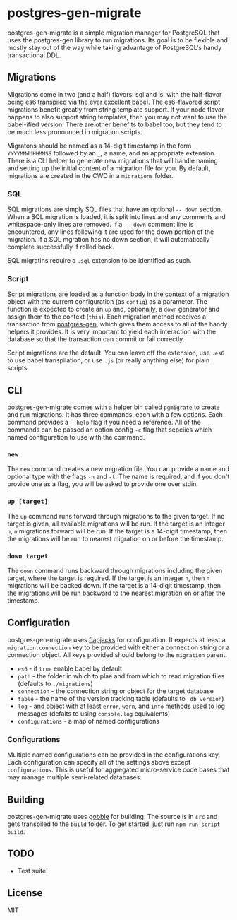 # postgres-gen-migrate

postgres-gen-migrate is a simple migration manager for PostgreSQL that uses the postgres-gen library to run migrations. Its goal is to be flexible and mostly stay out of the way while taking advantage of PostgreSQL's handy transactional DDL.

## Migrations

Migrations come in two (and a half) flavors: sql and js, with the half-flavor being es6 transpiled via the ever excellent [babel](http://babeljs.io/). The es6-flavored script migrations benefit greatly from string template support. If your node flavor happens to also support string templates, then you may not want to use the babel-ified version. There are other benefits to babel too, but they tend to be much less pronounced in migration scripts.

Migratons should be named as a 14-digit timestamp in the form `YYYYMMddHHMMSS` followed by an `_`, a name, and an appropriate extension. There is a CLI helper to generate new migrations that will handle naming and setting up the initial content of a migration file for you. By default, migrations are created in the CWD in a `migrations` folder.

### SQL

SQL migrations are simply SQL files that have an optional `-- down` section. When a SQL migration is loaded, it is split into lines and any comments and whitespace-only lines are removed. If a `-- down` comment line is encountered, any lines following it are used for the down portion of the migration. If a SQL mgration has no down section, it will automatically complete successfully if rolled back.

SQL migratins require a `.sql` extension to be identified as such.

### Script

Script migrations are loaded as a function body in the context of a migration object with the current configuration (as `config`) as a parameter. The function is expected to create an `up` and, optionally, a `down` generator and assign them to the context (`this`). Each migration method receives a transaction from [postgres-gen](https://github.com/evs-chris/node-postgres-gen), which gives them access to all of the handy helpers it provides. It is very important to yield each interaction with the database so that the transaction can commit or fail correctly.

Script migrations are the default. You can leave off the extension, use `.es6` to use babel transpilation, or use `.js` (or really anything else) for plain scripts.

## CLI

postgres-gen-migrate comes with a helper bin called `pgmigrate` to create and run migrations. It has three commands, each with a few options. Each command provides a `--help` flag if you need a reference. All of the commands can be passed an option config `-c` flag that sepciies which named configuration to use with the command.

### `new`

The `new` command creates a new migration file. You can provide a name and optional type with the flags `-n` and `-t`. The name is required, and if you don't provide one as a flag, you will be asked to provide one over stdin.

### `up [target]`

The `up` command runs forward through migrations to the given target. If no target is given, all available migrations will be run. If the target is an integer `n`, `n` migrations forward will be run. If the target is a 14-digit timestamp, then the migrations will be run to nearest migration on or before the timestamp.

### `down target`

The `down` command runs backward through migrations including the given target, where the target is required. If the target is an integer `n`, then `n` migrations will be backed down. If the target is a 14-digit timestamp, then the migrations will be run backward to the nearest migration on or after the timestamp.

## Configuration

postgres-gen-migrate uses [flapjacks](https://github.com/evs-chris/node-flapjacks) for configuration. It expects at least a `migration.connection` key to be provided with either a connection string or a connection object. All keys provided should belong to the `migration` parent.

* `es6` - if `true` enable babel by default
* `path` - the folder in which to plae and from which to read migration files (defaults to `./migrations`)
* `connection` - the connection string or object for the target database
* `table` - the name of the version tracking table (defaults to `_db_version`)
* `log` - and object with at least `error`, `warn`, and `info` methods used to log messages (defalts to using `console.log` equivalents)
* `configurations` - a map of named configurations

### Configurations

Multiple named configurations can be provided in the configurations key. Each configuration can specify all of the settings above except `configurations`. This is useful for aggregated micro-service code bases that may manage multiple semi-related databases.

## Building

postgres-gen-migrate uses [gobble](https://github.com/gobblejs/gobble) for building. The source is in `src` and gets transpiled to the `build` folder. To get started, just run `npm run-script build`.

## TODO

* Test suite!

## License

MIT
